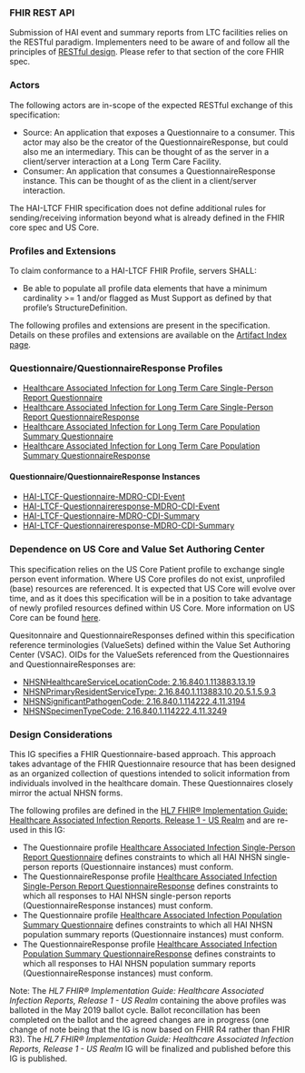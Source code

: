 ### FHIR REST API

Submission of HAI event and summary reports from LTC facilities relies on the RESTful paradigm. Implementers need to be aware of and follow all the principles of [RESTful design](https://www.hl7.org/fhir/exchange-module.html#rest). Please refer to that section of the core FHIR spec.

### Actors

The following actors are in-scope of the expected RESTful exchange of this specification:

* Source: An application that exposes a Questionnaire to a consumer. This actor may also be the creator of the QuestionnaireResponse, but could also me an intermediary. This can be thought of as the server in a client/server interaction at a Long Term Care Facility. 
* Consumer: An application that consumes a QuestionnaireResponse instance. This can be thought of as the client in a client/server interaction. 

The HAI-LTCF FHIR specification does not define additional rules for sending/receiving information beyond what is already defined in the FHIR core spec and US Core.

### Profiles and Extensions

To claim conformance to a HAI-LTCF FHIR Profile, servers SHALL:

* Be able to populate all profile data elements that have a minimum cardinality >= 1 and/or flagged as Must Support as defined by that profile’s StructureDefinition.

The following profiles and extensions are present in the specification. Details on these profiles and extensions are available on the [Artifact Index page](artifacts.html). 

### Questionnaire/QuestionnaireResponse Profiles

* [Healthcare Associated Infection for Long Term Care Single-Person Report Questionnaire](StructureDefinition-hai-ltc-single-person-report-questionnaire.html)
* [Healthcare Associated Infection for Long Term Care Single-Person Report QuestionnaireResponse](StructureDefinition-hai-ltc-single-person-report-questionnaireresponse.html)
* [Healthcare Associated Infection for Long Term Care Population Summary Questionnaire](StructureDefinition-hai-ltc-population-summary-questionnaire.html)
* [Healthcare Associated Infection for Long Term Care Population Summary QuestionnaireResponse](StructureDefinition-hai-ltc-population-summary-questionnaireresponse.html)

#### Questionnaire/QuestionnaireResponse Instances

* [HAI-LTCF-Questionnaire-MDRO-CDI-Event](Questionnaire-hai-ltcf-questionnaire-mdro-cdi-event.html)
* [HAI-LTCF-Questionnaireresponse-MDRO-CDI-Event](QuestionnaireResponse-hai-ltcf-questionnaireresponse-mdro-cdi-event.html)
* [HAI-LTCF-Questionnaire-MDRO-CDI-Summary](Questionnaire-hai-ltcf-questionnaire-mdro-cdi-summary.html)
* [HAI-LTCF-Questionnaireresponse-MDRO-CDI-Summary](QuestionnaireResponse-hai-ltcf-questionnaireresponse-mdro-cdi-summary.html)


### Dependence on US Core and Value Set Authoring Center

This specification relies on the US Core Patient profile to exchange single person event information. Where US Core profiles do not exist, unprofiled (base) resources are referenced. It is expected that US Core will evolve over time, and as it does this specification will be in a position to take advantage of newly profiled resources defined within US Core.
More information on US Core can be found [here](https://www.hl7.org/fhir/us/core/). 

Quesitonnaire and QuestionnaireResponses defined within this specification reference terminologies (ValueSets) defined within the Value Set Authoring Center (VSAC). OIDs for the ValueSets referenced from the Questionnaires and QuestionnaireResponses are:
* [NHSNHealthcareServiceLocationCode: 2.16.840.1.113883.13.19](https://vsac.nlm.nih.gov/valueset/2.16.840.1.113883.13.19/expansion/Latest)
* [NHSNPrimaryResidentServiceType: 2.16.840.1.113883.10.20.5.1.5.9.3](https://vsac.nlm.nih.gov/valueset/2.16.840.1.113883.10.20.5.1.5.9.3/expansion/Latest)
* [NHSNSignificantPathogenCode: 2.16.840.1.114222.4.11.3194](https://vsac.nlm.nih.gov/valueset/2.16.840.1.114222.4.11.3194/expansion/Latest)
* [NHSNSpecimenTypeCode: 2.16.840.1.114222.4.11.3249](https://vsac.nlm.nih.gov/valueset/2.16.840.1.114222.4.11.3249/expansion/Latest)


### Design Considerations

This IG specifies a FHIR Questionnaire-based approach. This approach takes advantage of the FHIR Questionnaire resource that has been designed as an organized collection of questions intended to solicit information from individuals involved in the healthcare domain. These Questionnaires closely mirror the actual NHSN forms.

The following profiles are defined in the [HL7 FHIR® Implementation Guide: Healthcare Associated Infection Reports, Release 1 - US Realm](http://hl7.org/fhir/us/hai/2019May/index.html) and are re-used in this IG:

* The Questionnaire profile [Healthcare Associated Infection Single-Person Report Questionnaire](http://hl7.org/fhir/us/hai/2019May/StructureDefinition/hai-single-person-report-questionnaire) defines constraints to which all HAI NHSN single-person reports (Questionnaire instances) must conform.
* The QuestionnaireResponse profile [Healthcare Associated Infection Single-Person Report QuestionnaireResponse](http://hl7.org/fhir/us/hai/2019May/StructureDefinition/hai-single-person-report-questionnaire-response) defines constraints to which all responses to HAI NHSN single-person reports (QuestionnaireResponse instances) must conform.
* The Questionnaire profile [Healthcare Associated Infection Population Summary Questionnaire](http://hl7.org/fhir/us/hai/2019May/StructureDefinition/hai-population-summary-questionnaire) defines constraints to which all HAI NHSN population summary reports (Questionnaire instances) must conform.
* The QuestionnaireResponse profile [Healthcare Associated Infection Population Summary QuestionnaireResponse](http://hl7.org/fhir/us/hai/2019May/StructureDefinition/hai-population-summary-questionnaire-response) defines constraints to which all responses to HAI NHSN population summary reports (QuestionnaireResponse instances) must conform.

Note: The *HL7 FHIR® Implementation Guide: Healthcare Associated Infection Reports, Release 1 - US Realm* containing the above profiles was balloted in the May 2019 ballot cycle. Ballot reconcillation has been completed on the ballot and the agreed changes are in progress (one change of note being that the IG is now based on FHIR R4 rather than FHIR R3). The *HL7 FHIR® Implementation Guide: Healthcare Associated Infection Reports, Release 1 - US Realm* IG will be finalized and published before this IG is published.  

